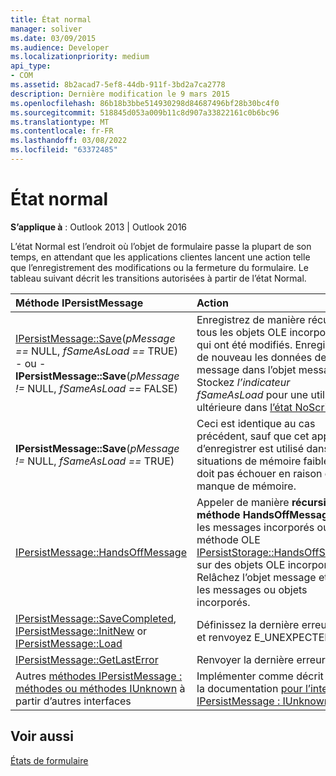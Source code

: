 ```yaml
---
title: État normal
manager: soliver
ms.date: 03/09/2015
ms.audience: Developer
ms.localizationpriority: medium
api_type:
- COM
ms.assetid: 8b2acad7-5ef8-44db-911f-3bd2a7ca2778
description: Dernière modification le 9 mars 2015
ms.openlocfilehash: 86b18b3bbe514930298d84687496bf28b30bc4f0
ms.sourcegitcommit: 518845d053a009b11c8d907a33822161c0b6bc96
ms.translationtype: MT
ms.contentlocale: fr-FR
ms.lasthandoff: 03/08/2022
ms.locfileid: "63372485"
---
```

# <a name="normal-state"></a>État normal

**S’applique à** : Outlook 2013 | Outlook 2016
  
L’état Normal est l’endroit où l’objet de formulaire passe la plupart de son temps, en attendant que les applications clientes lancent une action telle que l’enregistrement des modifications ou la fermeture du formulaire. Le tableau suivant décrit les transitions autorisées à partir de l’état Normal.
  
|**Méthode IPersistMessage**|**Action**|**Nouvel état**|
|:-----|:-----|:-----|
|[IPersistMessage::Save](ipersistmessage-save.md)(_pMessage ==_ NULL, _fSameAsLoad ==_ TRUE)  <br/> - ou -  <br/> **IPersistMessage::Save**(_pMessage !=_ NULL, _fSameAsLoad ==_ FALSE)  <br/> |Enregistrez de manière récursive tous les objets OLE incorporés qui ont été modifiés. Enregistrez de nouveau les données de message dans l’objet message. Stockez _l’indicateur fSameAsLoad_ pour une utilisation ultérieure dans [l’état NoScribble](noscribble-state.md) . |NoScribble  <br/> |
|**IPersistMessage::Save**(_pMessage !=_ NULL, _fSameAsLoad ==_ TRUE)  <br/> |Ceci est identique au cas précédent, sauf que cet appel d’enregistrer est utilisé dans des situations de mémoire faible et ne doit pas échouer en raison d’un manque de mémoire. |NoScribble  <br/> |
|[IPersistMessage::HandsOffMessage](ipersistmessage-handsoffmessage.md) <br/> |Appeler de manière **récursive la méthode HandsOffMessage** sur les messages incorporés ou la méthode OLE [IPersistStorage::HandsOffStorage](https://msdn.microsoft.com/library/1e5ef26f-d8e7-4fa6-bfc4-19dace35314d%28Office.15%29.aspx) sur des objets OLE incorporés. Relâchez l’objet message et tous les messages ou objets incorporés. |[HandsOffFromNormal](handsofffromnormal-state.md) <br/> |
|[IPersistMessage::SaveCompleted](ipersistmessage-savecompleted.md), [IPersistMessage::InitNew](ipersistmessage-initnew.md) or [IPersistMessage::Load](ipersistmessage-load.md) <br/> |Définissez la dernière erreur sur et renvoyez E_UNEXPECTED. |Normal  <br/> |
|[IPersistMessage::GetLastError](ipersistmessage-getlasterror.md) <br/> |Renvoyer la dernière erreur. |Normal  <br/> |
|Autres [méthodes IPersistMessage : méthodes ou méthodes IUnknown](ipersistmessageiunknown.md) à partir d’autres interfaces  <br/> |Implémenter comme décrit dans la documentation [pour l’interface IPersistMessage : IUnknown](ipersistmessageiunknown.md) . |Normal  <br/> |

## <a name="see-also"></a>Voir aussi

[États de formulaire](form-states.md)
